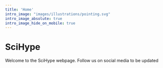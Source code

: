 ```yaml
---
title: 'Home'
intro_image: "images/illustrations/pointing.svg"
intro_image_absolute: true
intro_image_hide_on_mobile: true
---
```


# SciHype

Welcome to the SciHype webpage. Follow us on social media to be updated 